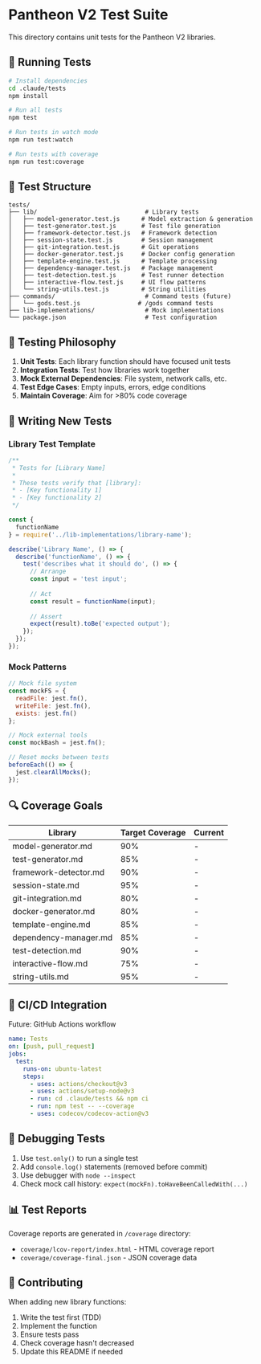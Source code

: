# Pantheon V2 Test Suite

This directory contains unit tests for the Pantheon V2 libraries.

## 🧪 Running Tests

```bash
# Install dependencies
cd .claude/tests
npm install

# Run all tests
npm test

# Run tests in watch mode
npm run test:watch

# Run tests with coverage
npm run test:coverage
```

## 📁 Test Structure

```
tests/
├── lib/                              # Library tests
│   ├── model-generator.test.js      # Model extraction & generation
│   ├── test-generator.test.js       # Test file generation
│   ├── framework-detector.test.js   # Framework detection
│   ├── session-state.test.js        # Session management
│   ├── git-integration.test.js      # Git operations
│   ├── docker-generator.test.js     # Docker config generation
│   ├── template-engine.test.js      # Template processing
│   ├── dependency-manager.test.js   # Package management
│   ├── test-detection.test.js       # Test runner detection
│   ├── interactive-flow.test.js     # UI flow patterns
│   └── string-utils.test.js         # String utilities
├── commands/                         # Command tests (future)
│   └── gods.test.js                # /gods command tests
├── lib-implementations/              # Mock implementations
└── package.json                      # Test configuration
```

## 🎯 Testing Philosophy

1. **Unit Tests**: Each library function should have focused unit tests
2. **Integration Tests**: Test how libraries work together
3. **Mock External Dependencies**: File system, network calls, etc.
4. **Test Edge Cases**: Empty inputs, errors, edge conditions
5. **Maintain Coverage**: Aim for >80% code coverage

## 📝 Writing New Tests

### Library Test Template
```javascript
/**
 * Tests for [Library Name]
 * 
 * These tests verify that [library]:
 * - [Key functionality 1]
 * - [Key functionality 2]
 */

const {
  functionName
} = require('../lib-implementations/library-name');

describe('Library Name', () => {
  describe('functionName', () => {
    test('describes what it should do', () => {
      // Arrange
      const input = 'test input';
      
      // Act
      const result = functionName(input);
      
      // Assert
      expect(result).toBe('expected output');
    });
  });
});
```

### Mock Patterns
```javascript
// Mock file system
const mockFS = {
  readFile: jest.fn(),
  writeFile: jest.fn(),
  exists: jest.fn()
};

// Mock external tools
const mockBash = jest.fn();

// Reset mocks between tests
beforeEach(() => {
  jest.clearAllMocks();
});
```

## 🔍 Coverage Goals

| Library | Target Coverage | Current |
|---------|----------------|---------|
| model-generator.md | 90% | - |
| test-generator.md | 85% | - |
| framework-detector.md | 90% | - |
| session-state.md | 95% | - |
| git-integration.md | 80% | - |
| docker-generator.md | 80% | - |
| template-engine.md | 85% | - |
| dependency-manager.md | 85% | - |
| test-detection.md | 90% | - |
| interactive-flow.md | 75% | - |
| string-utils.md | 95% | - |

## 🚀 CI/CD Integration

Future: GitHub Actions workflow
```yaml
name: Tests
on: [push, pull_request]
jobs:
  test:
    runs-on: ubuntu-latest
    steps:
      - uses: actions/checkout@v3
      - uses: actions/setup-node@v3
      - run: cd .claude/tests && npm ci
      - run: npm test -- --coverage
      - uses: codecov/codecov-action@v3
```

## 🐛 Debugging Tests

1. Use `test.only()` to run a single test
2. Add `console.log()` statements (removed before commit)
3. Use debugger with `node --inspect`
4. Check mock call history: `expect(mockFn).toHaveBeenCalledWith(...)`

## 📊 Test Reports

Coverage reports are generated in `/coverage` directory:
- `coverage/lcov-report/index.html` - HTML coverage report
- `coverage/coverage-final.json` - JSON coverage data

## 🤝 Contributing

When adding new library functions:
1. Write the test first (TDD)
2. Implement the function
3. Ensure tests pass
4. Check coverage hasn't decreased
5. Update this README if needed
